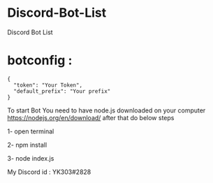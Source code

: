# Discord-Bot-List
Discord Bot List

# botconfig :
```
{
  "token": "Your Token",
  "default_prefix": "Your prefix"
}
```
To start Bot
You need to have node.js downloaded on your computer
https://nodejs.org/en/download/
 after that do below steps

1- open terminal

2- npm install

3- node index.js

My Discord id : YK303#2828
